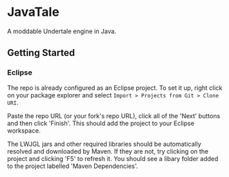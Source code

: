 # JavaTale

A moddable Undertale engine in Java.

## Getting Started

### Eclipse
The repo is already configured as an Eclipse project. To set it up, right click on
your package explorer and select `Import > Projects from Git > Clone URI`.

Paste the repo URL (or your fork's repo URL), click all of the
'Next' buttons and then click 'Finish'. This should add the project to your Eclipse workspace.

The LWJGL jars and other required libraries should be automatically resolved and downloaded by
Maven. If they are not, try clicking on the project and clicking 'F5' to refresh it. You should see 
a libary folder added to the project labelled 'Maven Dependencies'.